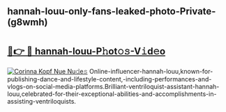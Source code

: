 ## hannah-louu-only-fans​-leaked-photo​-Private-(g8wmh)


# <h2><a href="https://mediaupload.pro?title=hannah-louu&ref=git">🔗👉 🔴 hannah-louu-P𝚑ot𝚘𝚜-V𝚒d𝚎o</a></h2>

[![Corinna Kopf Nue Nu𝚍e𝚜](https://i.imgur.com/0qMVB7G.gif)](https://mediaupload.pro?title=hannah-louu&ref=git)
Online-influencer-hannah-louu,known-for-publishing-dance-and-lifestyle-content,-including-performances-and-vlogs-on-social-media-platforms.Brilliant-ventriloquist-assistant-hannah-louu,celebrated-for-their-exceptional-abilities-and-accomplishments-in-assisting-ventriloquists.  